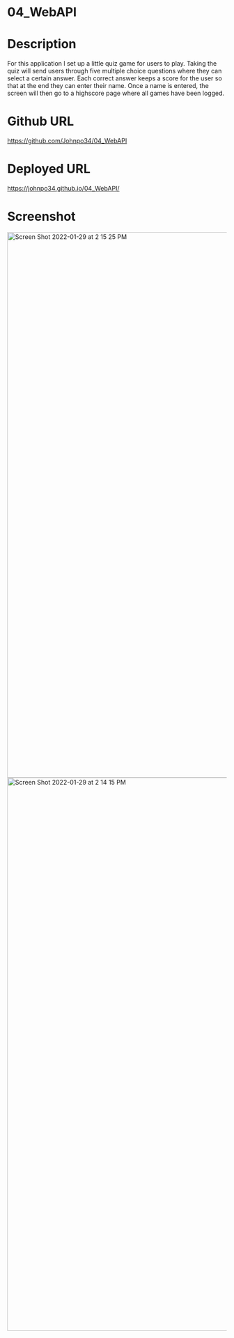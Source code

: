 # 04_WebAPI

# Description
For this application I set up a little quiz game for users to play.  Taking the quiz will send users through five multiple choice questions where they can select a certain answer. Each correct answer keeps a score for the user so that at the end they can enter their name.  Once a name is entered, the screen will then go to a highscore page where all games have been logged.
# Github URL 
https://github.com/Johnpo34/04_WebAPI
# Deployed URL
https://johnpo34.github.io/04_WebAPI/
# Screenshot
<img width="1249" alt="Screen Shot 2022-01-29 at 2 15 25 PM" src="https://user-images.githubusercontent.com/94233506/151674538-0690d731-74d9-4ef3-a6dc-f2193f051900.png">

<img width="1267" alt="Screen Shot 2022-01-29 at 2 14 15 PM" src="https://user-images.githubusercontent.com/94233506/151674552-31a610ae-b42d-4723-a1c1-166e8250c4bc.png">

